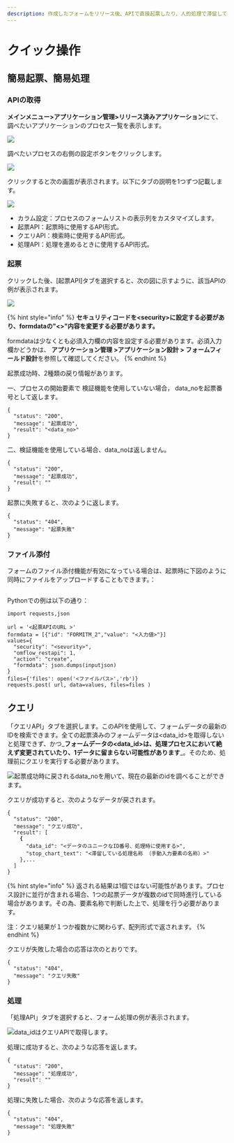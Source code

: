 ```yaml
---
description: 作成したフォームをリリース後、APIで直接起票したり、人的処理で滞留しているものを処理したり、関連するAPIでシステムで直接表示したりすることができます。
---
```


# クイック操作

## 簡易起票、簡易処理

### APIの取得

**メインメニュー>アプリケーション管理>リリース済みアプリケーション**にて、調べたいアプリケーションのプロセス一覧を表示します。

![](../.gitbook/assets/pic028.jpg)

調べたいプロセスの右側の設定ボタンをクリックします。

![](../.gitbook/assets/pic029.jpg)

クリックすると次の画面が表示されます。以下にタブの説明を1つずつ記載します。

![](<../.gitbook/assets/pic032 (1).jpg>)

* カラム設定：プロセスのフォームリストの表示列をカスタマイズします。
* 起票API：起票時に使用するAPI形式。
* クエリAPI：検索時に使用するAPI形式。
* 処理API：処理を進めるときに使用するAPI形式。

### 起票

クリックした後、\[起票API]タブを選択すると、次の図に示すように、該当APIの例が表示されます。

![](../.gitbook/assets/jie-tu-20200817-shang-wu-9.56.27.png)

{% hint style="info" %}
**セキュリティコードを\<security>に設定する必要があり、formdataの"<>"内容を変更する必要があります。**

formdataは少なくとも必須入力欄の内容を設定する必要があります。必須入力欄かどうかは、 **アプリケーション管理 >アプリケーション設計 > フォームフィールド設計**を参照して確認してください。
{% endhint %}

起票成功時、2種類の戻り情報があります。

一、プロセスの開始要素で 検証機能を使用していない場合， data\_noを起票番号として返します。

```
{
  "status": "200",
  "message": "起票成功",
  "result": "<data_no>"
}
```

二、検証機能を使用している場合、data\_noは返しません。

```
{
  "status": "200",
  "message": "起票成功",
  "result": ""
}
```

起票に失敗すると、次のように返します。

```
{
  "status": "404",
  "message": "起票失敗"
}
```

### ファイル添付

フォームのファイル添付機能が有効になっている場合は、起票時に下図のように同時にファイルをアップロードすることもできます。：

<figure><img src="https://3346898383-files.gitbook.io/~/files/v0/b/gitbook-legacy-files/o/assets%2F-M6SrengyyhO1h0_BsJ_%2F-MUptA-ihW68AxzlLLQ4%2F-MUq2eJqXIOtSxKMUGbb%2Fimage.png?alt=media&#x26;token=451b4efe-23aa-44fd-9fef-5ad3c434b7e3" alt=""><figcaption></figcaption></figure>

Pythonでの例は以下の通り：

```
import requests,json

url = '<起票APIのURL >'
formdata = [{"id": "FORMITM_2","value": "<入力値>"}]
values={
  "security": "<sevurity>",
  "omflow_restapi": 1,
  "action": "create",
  "formdata": json.dumps(inputjson)
}
files={'files': open('<ファイルパス>','rb')}
requests.post( url, data=values, files=files )
```

## クエリ

「クエリAPI」タブを選択します。このAPIを使用して、フォームデータの最新のIDを検索できます。全ての起票済みのフォームデータは\<data\_id>を取得しないと処理できず、かつ\_**フォームデータの\<data\_id>は、処理プロセスにおいて絶えず変更されていたり、1データに留まらない可能性があります**\_。そのため、処理前にクエリを実行する必要があります。

![起票成功時に戻されるdata\_noを用いて、現在の最新のidを調べることができます。](../.gitbook/assets/jie-tu-20200817-shang-wu-9.56.47.png)

クエリが成功すると、次のようなデータが戻されます。

<pre><code>{
  "status": "200",
  "message": "クエリ成功",
  "result": [
<strong>    {
</strong>      "data_id": "&#x3C;データのユニークなID番号、処理時に使用する>",
      "stop_chart_text": "&#x3C;滞留している処理名称 （手動入力要素の名称）>"
    },...
  ]
}</code></pre>

{% hint style="info" %}
返される結果は1個ではない可能性があります。プロセス設計に並行が含まれる場合、1つの起票データが複数のidで同時進行している場合があります。その為、要素名称で判断した上で、処理を行う必要があります。

注：クエリ結果が１つか複数かに関わらず、配列形式で返されます。
{% endhint %}

クエリが失敗した場合の応答は次のとおりです。

```
{
  "status": "404",
  "message": "クエリ失敗"
}
```

### 処理

「処理API」タブを選択すると、フォーム処理の例が表示されます。

![data\_idはクエリAPIで取得します。](../.gitbook/assets/jie-tu-20200817-shang-wu-9.57.01.png)

処理に成功すると、次のような応答を返します。

```
{
  "status": "200",
  "message": "処理成功",
  "result": ""
}
```

処理に失敗した場合、次のような応答を返します。

```
{
  "status": "404",
  "message": "処理失敗"
}
```

